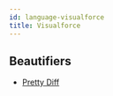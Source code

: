 ```yaml
---
id: language-visualforce
title: Visualforce
---
```

## Beautifiers
- [Pretty Diff](/docs/beautifier-pretty-diff.html)